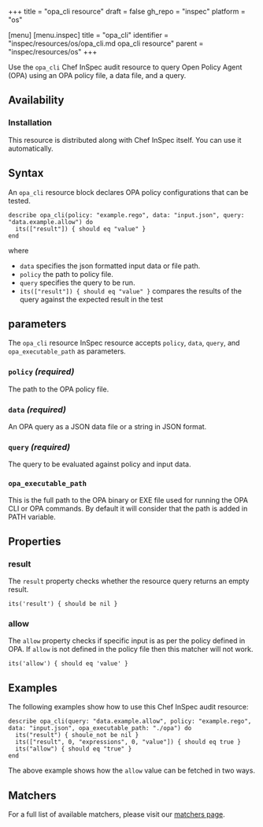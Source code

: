 +++
title = "opa_cli resource"
draft = false
gh_repo = "inspec"
platform = "os"

[menu]
  [menu.inspec]
    title = "opa_cli"
    identifier = "inspec/resources/os/opa_cli.md opa_cli resource"
    parent = "inspec/resources/os"
+++

Use the `opa_cli` Chef InSpec audit resource to query Open Policy Agent (OPA) using an OPA policy file, a data file, and a query.

## Availability

### Installation

This resource is distributed along with Chef InSpec itself. You can use it automatically.

## Syntax

An `opa_cli` resource block declares OPA policy configurations that can be tested.

    describe opa_cli(policy: "example.rego", data: "input.json", query: "data.example.allow") do
      its(["result"]) { should eq "value" }
    end

where

- `data` specifies the json formatted input data or file path.
- `policy` the path to policy file.
- `query` specifies the query to be run.
- `its(["result"]) { should eq "value" }` compares the results of the query against the expected result in the test

## parameters

The `opa_cli` resource InSpec resource accepts `policy`, `data`, `query`, and `opa_executable_path` as parameters.

### `policy` _(required)_

The path to the OPA policy file.

### `data` _(required)_

An OPA query as a JSON data file or a string in JSON format.

### `query` _(required)_

The query to be evaluated against policy and input data.

### `opa_executable_path`

This is the full path to the OPA binary or EXE file used for running the OPA CLI or OPA commands. By default it will consider that the path is added in PATH variable.

## Properties

### result

The `result` property checks whether the resource query returns an empty result.

    its('result') { should be nil }

### allow

The `allow` property checks if specific input is as per the policy defined in OPA. If `allow` is not defined in the policy file then this matcher will not work.

    its('allow') { should eq 'value' }

## Examples

The following examples show how to use this Chef InSpec audit resource:

    describe opa_cli(query: "data.example.allow", policy: "example.rego", data: "input.json", opa_executable_path: "./opa") do
      its("result") { shoule_not be nil }
      its(["result", 0, "expressions", 0, "value"]) { should eq true }
      its("allow") { should eq "true" }
    end

The above example shows how the `allow` value can be fetched in two ways.

## Matchers

For a full list of available matchers, please visit our [matchers page](/inspec/matchers/).

